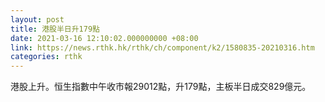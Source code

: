 ```yaml
---
layout: post
title: 港股半日升179點
date: 2021-03-16 12:10:02.000000000 +08:00
link: https://news.rthk.hk/rthk/ch/component/k2/1580835-20210316.htm
categories: rthk
---
```


港股上升。恒生指數中午收市報29012點，升179點，主板半日成交829億元。
